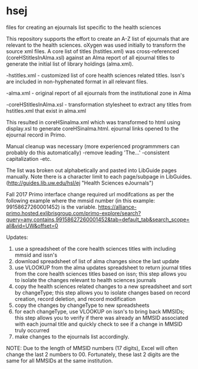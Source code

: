 # hsej
files for creating an ejournals list specific to the health sciences

This repository supports the effort to create an A-Z list of ejournals that are relevant to the health sciences.  oXygen was used initially to transform the source xml files.  A core list of titles (hstitles.xml) was cross-referenced (coreHStitlesInAlma.xsl) against an Alma report of all ejournal titles to generate the initial list of library holdings (alma.xml).

-hstitles.xml - customized list of core health sciences related titles.  Issn's are included in non-hyphenated format in all relevant files.

-alma.xml - original report of all ejournals from the institutional zone in Alma

-coreHStitlesInAlma.xsl - transformation stylesheet to extract any titles from hstitles.xml that exist in alma.xml

This resulted in coreHSinalma.xml which was transformed to html using display.xsl to generate coreHSinalma.html.  ejournal links opened to the ejournal record in Primo.

Manual cleanup was necessary (more experienced programmmers can probably do this automatically)
-remove leading 'The...'
-consistent capitalization
-etc.

The list was broken out alphabetically and pasted into LibGuide pages manually.  Note there is a character limit to each page/subpage in LibGuides. (http://guides.lib.uw.edu/hsl/ej "Health Sciences eJournals")

Fall 2017 Primo interface change required url modifcations as per the following example where the mmsid number (in this example: 99158627260001452) is the variable. https://alliance-primo.hosted.exlibrisgroup.com/primo-explore/search?query=any,contains,99158627260001452&tab=default_tab&search_scope=all&vid=UW&offset=0


Updates:

1. use a spreadsheet of the core health sciences titles with including mmsid and issn's
2. download spreadsheet of list of alma changes since the last update
3. use VLOOKUP from the alma updates spreadsheet to return journal titles from the core health sciences titles based on issn; this step allows you to isolate the changes relevant to health sciences journals
4. copy the health sciences related changes to a new spreadsheet and sort by changeType; this step allows you to isolate changes based on record creation, record deletion, and record modification
5. copy the changes by changeType to new spreadsheets
6. for each changeType, use VLOOKUP on issn's to bring back MMSIDs; this step allows you to verify if there was already an MMSID associated with each journal title and quickly check to see if a change in MMSID truly occurred 
7. make changes to the ejournals list accordingly.

 NOTE: Due to the length of MMSID numbers (17 digits), Excel will often change the last 2 numbers to 00.  Fortunately, these last 2 digits are the same for all MMSIDs at the same institution.  
